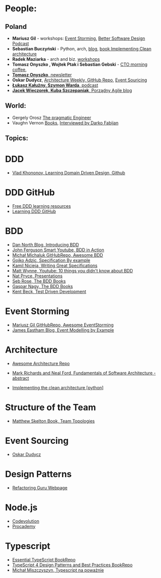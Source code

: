 # People:

## Poland
* <b>Mariusz Gil</b> - workshops: [Event Storming](https://github.com/mariuszgil/awesome-eventstorming), [Better Software Design Podcast](https://bettersoftwaredesign.pl/)
* <b>Sebastian Buczyński</b> - Python, arch, [blog](https://breadcrumbscollector.tech/), [book Implementing Clean architecture](https://cleanarchitecture.io/)
* <b>Radek Maziarka</b> - arch and biz. [workshops](https://radekmaziarka.pl/szkolenia-i-warsztaty)
* <b>Tomasz Onyszko , Wojtek Ptak i Sebastian Gebski</b> - [CTO morning coffee](https://open.spotify.com/show/1uqt9gA2hMIHFeqBlPLi37?si=f2cc44f4c0ee483d),
* [<b>Tomasz Onyszko</b>, newsletter](https://lnkd.in/dTeCxEnQ)  
* <b>Oskar Dudycz</b>, [Architecture Weekly, GitHub Repo](https://github.com/oskardudycz/ArchitectureWeekly), [Event Souricing](https://event-driven.io/)
* [<b>Łukasz Kałużny, Szymon Warda</b>, podcast](https://patoarchitekci.io/)
* [<b>Jacek Wieczorek, Kuba Szczepaniak</b>, Porządny Agile blog](https://porzadnyagile.pl/)

## World:
* Gergely Orosz [The pragmatic Engineer](https://blog.pragmaticengineer.com/)
* Vaughn Vernon
[Books](https://kalele.io/books/), [Interviewed by Darko Fabijan](https://semaphoreci.com/blog/vaughn-vernon-domain-driven-design)


## Topics:

# DDD
* [Vlad Khononov, Learning Domain Driven Design, Github](https://github.com/vladikk/learning-ddd)

# DDD GitHub
* [Free DDD learning resources](https://github.com/ddd-crew/free-ddd-learning-resource)
* [Learning DDD GitHub](https://github.com/cnb0/learning-ddd)

# BDD
* [Dan North Blog, Introducing BDD](https://dannorth.net/introducing-bdd/)
* [John Ferguson Smart Youtube, BDD in Action](https://www.youtube.com/watch?v=hdBxLZ8f82Y)
* [Michał Michaluk GitHubRepo, Awesome BDD](https://github.com/msz13/Awesome-BDD/blob/main/README.md)
* [Gojko Adzic, Specification By example](https://gojko.net/books/specification-by-example/)
* [Kamil Nicieja, Writing Great Specifications](https://www.manning.com/books/writing-great-specifications)
* [Matt Wynne, Youtube: 10 things you didn't know about BDD](https://www.youtube.com/watch?v=tS8glup8vhQ)
* [Nat Pryce, Presentations](https://speakerdeck.com/npryce/)
* [Seb Rose, The BDD Books](https://bddbooks.com/)
* [Gaspar Nagy, The BDD Books](https://bddbooks.com/)
* [Kent Beck, Test Driven Development](https://www.amazon.com/Test-Driven-Development-Kent-Beck/dp/0321146530/ref=as_li_ss_tl?ie=UTF8&qid=1538560933&sr=8-1&keywords=test+driven+development+kent+beck&linkCode=sl1&tag=springguru-20&linkId=429f4a7a3b934726b3776795a9b2abb2&language=en_US)


# Event Storming
* [Mariusz Gil GitHubRepo, Awesome EventStorming](https://github.com/mariuszgil/awesome-eventstorming)
* [James Eastham Blog, Event Modelling by Example](https://jameseastham.co.uk/post/software-development/event-modelling-by-example/)

# Architecture
* [Awesome Architecture Repo](https://awesome-architecture.com/)

* [Mark Richards and Neal Ford, Fundamentals of Software Architecture - abstract](https://yoan-thirion.gitbook.io/knowledge-base/software-architecture/fundamentals-of-software-architecture)
* [Implementing the clean architecture [python] ](https://cleanarchitecture.io/)

# Structure of the Team
* [Matthew Skelton Book, Team Topologies](https://awesome-architecture.com/)

# Event Sourcing
* [Oskar Dudycz](https://event-driven.io/)

# Design Patterns
* [Refactoring Guru Webpage](https://refactoring.guru/design-patterns/examples)

# Node.js
* [Codevolution](https://www.youtube.com/watch?v=LAUi8pPlcUM&list=PLC3y8-rFHvwh8shCMHFA5kWxD9PaPwxaY)
* [Procademy](https://www.youtube.com/watch?v=5eaBOxXABkU&list=PL1BztTYDF-QPdTvgsjf8HOwO4ZVl_LhxS)

# Typescript
* [Essential TypeScript BookRepo](https://github.com/Apress/essential-typescript-4)
* [TypeScript 4 Design Patterns and Best Practices BookRepo](https://github.com/PacktPublishing/TypeScript-4-Design-Patterns-and-Best-Practices)
* [Michał Miszczyszyn, Typescript na poważnie](https://typescriptnapowaznie.pl/)
